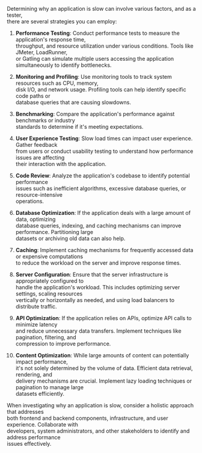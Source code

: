 Determining why an application is slow can involve various factors, and as a tester,   
there are several strategies you can employ:

1. **Performance Testing**: Conduct performance tests to measure the application's response time,   
throughput, and resource utilization under various conditions. Tools like JMeter, LoadRunner,   
or Gatling 
can simulate multiple users accessing the application simultaneously to identify bottlenecks.

2. **Monitoring and Profiling**: Use monitoring tools to track system resources such as CPU, memory,     
disk I/O, and network usage. Profiling tools can help identify specific code paths or   
database queries   that are causing slowdowns.

3. **Benchmarking**: Compare the application's performance against benchmarks or industry   
standards to determine if it's meeting expectations.

4. **User Experience Testing**: Slow load times can impact user experience. Gather feedback   
from users or conduct usability testing to understand how performance issues are affecting   
their interaction with the application.

5. **Code Review**: Analyze the application's codebase to identify potential performance   
issues such as inefficient algorithms, excessive database queries, or resource-intensive   
operations.

6. **Database Optimization**: If the application deals with a large amount of data, optimizing   
database queries, indexing, and caching mechanisms can improve performance. Partitioning large   
datasets or archiving old data can also help.

7. **Caching**: Implement caching mechanisms for frequently accessed data or expensive computations   
to reduce the workload on the server and improve response times.

8. **Server Configuration**: Ensure that the server infrastructure is appropriately configured to   
handle the application's workload. This includes optimizing server settings, scaling resources   
vertically or horizontally as needed, and using load balancers to distribute traffic.

9. **API Optimization**: If the application relies on APIs, optimize API calls to minimize latency   
and reduce unnecessary data transfers. Implement techniques like pagination, filtering, and   
compression to improve performance.

10. **Content Optimization**: While large amounts of content can potentially impact performance,   
it's not solely determined by the volume of data. Efficient data retrieval, rendering, and     
delivery mechanisms are crucial. Implement lazy loading techniques or pagination to manage large   
datasets efficiently.

When investigating why an application is slow, consider a holistic approach that addresses   
both frontend and backend components, infrastructure, and user experience. Collaborate with   
developers, system administrators, and other stakeholders to identify and address performance   
issues effectively.